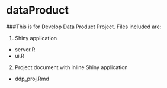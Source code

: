dataProduct
===========
###This is for Develop Data Product Project. Files included are:
1. Shiny application
 -  server.R
 -  ui.R 
2. Project document with inline Shiny application
 - ddp_proj.Rmd